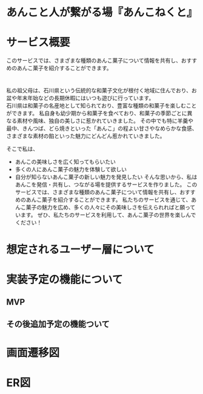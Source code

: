 # あんこと人が繋がる場『あんこねくと』

# サービス概要
このサービスでは、さまざまな種類のあんこ菓子について情報を共有し、おすすめのあんこ菓子を紹介することができます。

# 
私の祖父母は、石川県という伝統的な和菓子文化が根付く地域に住んでおり、お盆や年末年始などの長期休暇にはいつも遊びに行っています。　<br>
石川県は和菓子の名産地として知られており、豊富な種類の和菓子を楽しむことができます。
私自身も幼少期から和菓子を食べており、和菓子の季節ごとに異なる素材や風味、独自の美しさに惹かれていきました。
その中でも特に羊羹や最中、きんつば、どら焼きといった「あんこ」の程よい甘さやなめらかな食感、さまざまな素材の餡といった魅力にどんどん惹かれていきました。

そこで私は、
- あんこの美味しさを広く知ってもらいたい
- 多くの人にあんこ菓子の魅力を体験して欲しい
- 自分が知らないあんこ菓子の新しい魅力を発見したい
そんな思いから、私はあんこを発信・共有し、つながる場を提供するサービスを作りました。
このサービスでは、さまざまな種類のあんこ菓子について情報を共有し、おすすめのあんこ菓子を紹介することができます。
私たちのサービスを通じて、あんこ菓子の魅力を広め、多くの人々にその美味しさを伝えられればと願っています。
ぜひ、私たちのサービスを利用して、あんこ菓子の世界を楽しんでください！

## 

## 


# 想定されるユーザー層について


# 実装予定の機能について
## MVP

## その後追加予定の機能ついて


# 画面遷移図

# ER図
